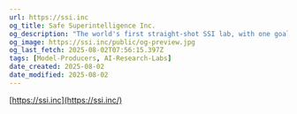 ```yaml
---
url: https://ssi.inc
og_title: Safe Superintelligence Inc.
og_description: "The world's first straight-shot SSI lab, with one goal and one product: a safe superintelligence."
og_image: https://ssi.inc/public/og-preview.jpg
og_last_fetch: 2025-08-02T07:56:15.397Z
tags: [Model-Producers, AI-Research-Labs]
date_created: 2025-08-02
date_modified: 2025-08-02
---
```


[https://ssi.inc](https://ssi.inc/)
